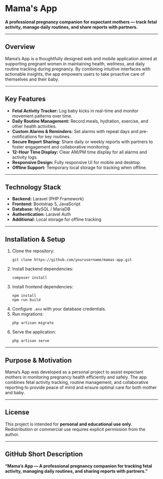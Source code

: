 # Mama's App

**A professional pregnancy companion for expectant mothers — track fetal activity, manage daily routines, and share reports with partners.**

---

## Overview

Mama’s App is a thoughtfully designed web and mobile application aimed at supporting pregnant women in maintaining health, wellness, and daily routine tracking during pregnancy. By combining intuitive interfaces with actionable insights, the app empowers users to take proactive care of themselves and their baby.

---

## Key Features

- **Fetal Activity Tracker:** Log baby kicks in real-time and monitor movement patterns over time.
- **Daily Routine Management:** Record meals, hydration, exercise, and other health activities.
- **Custom Alarms & Reminders:** Set alarms with repeat days and pre-notifications for key routines.
- **Secure Report Sharing:** Share daily or weekly reports with partners to foster engagement and collaborative monitoring.
- **12-Hour Time Display:** Clear AM/PM time display for all alarms and activity logs.
- **Responsive Design:** Fully responsive UI for mobile and desktop.
- **Offline Support:** Temporary local storage for tracking when offline.

---

## Technology Stack

- **Backend:** Laravel (PHP Framework)
- **Frontend:** Bootstrap 5, JavaScript
- **Database:** MySQL / MariaDB
- **Authentication:** Laravel Auth
- **Additional:** Local storage for offline tracking

---

## Installation & Setup

1. Clone the repository:
   ```
   git clone https://github.com/yourusername/mamas-app.git
   ```
2. Install backend dependencies:
   ```
   composer install
   ```
3. Install frontend dependencies:
   ```
   npm install
   npm run build
   ```
4. Configure `.env` with your database credentials.
5. Run migrations:
   ```
   php artisan migrate
   ```
6. Serve the application:
   ```
   php artisan serve
   ```

---

## Purpose & Motivation

Mama’s App was developed as a personal project to assist expectant mothers in monitoring pregnancy health efficiently and safely. The app combines fetal activity tracking, routine management, and collaborative reporting to provide peace of mind and ensure optimal care for both mother and baby.

---

## License

This project is intended for **personal and educational use only**. Redistribution or commercial use requires explicit permission from the author.

---

## GitHub Short Description

**“Mama’s App — A professional pregnancy companion for tracking fetal activity, managing daily routines, and sharing reports with partners.”**

